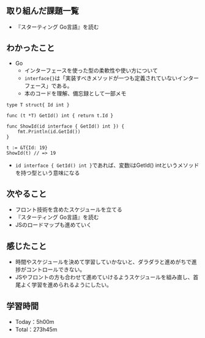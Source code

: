 ## 取り組んだ課題一覧
- 『スターティング Go言語』を読む

## わかったこと
- Go
  - インターフェースを使った型の柔軟性や使い方について
  - `interface{}`は「実装すべきメソッドが一つも定義されていないインターフェース」である。
  - 本のコードを理解、備忘録として一部メモ
```
type T struct{ Id int }

func (t *T) GetId() int { return t.Id }

func ShowId(id interface { GetId() int }) {
    fmt.Println(id.GetId())
}

t := &T{Id: 19}
ShowId(t) // => 19
```
- `id interface { GetId() int }`であれば、変数iはGetId() intというメソッドを持つ型という意味になる 

## 次やること
- フロント技術を含めたスケジュールを立てる
- 『スターティング Go言語』を読む
- JSのロードマップも進めていく

## 感じたこと
- 時間やスケジュールを決めて学習していかないと、ダラダラと進めがちで進捗がコントロールできない。
- JSやフロントの方も合わせて進めていけるようスケジュールを組み直し、首尾よく学習を進められるようにしたい。

## 学習時間　
- Today：5h00m
- Total：273h45m
